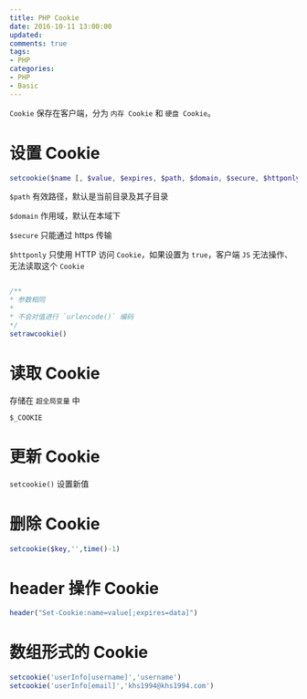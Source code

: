 ```yaml
---
title: PHP Cookie
date: 2016-10-11 13:00:00
updated:
comments: true
tags:
- PHP
categories:
- PHP
- Basic
---
```


`Cookie` 保存在客户端，分为 `内存 Cookie` 和 `硬盘 Cookie`。

<!--more-->

# 设置 Cookie

```php
setcookie($name [, $value, $expires, $path, $domain, $secure, $httponly])
```

`$path` 有效路径，默认是当前目录及其子目录

`$domain` 作用域，默认在本域下

`$secure` 只能通过 https 传输

`$httponly` 只使用 HTTP 访问 `Cookie`，如果设置为 `true`，客户端 `JS` 无法操作、无法读取这个 `Cookie`

```php

/**
* 参数相同
*
* 不会对值进行 `urlencode()` 编码
*/
setrawcookie()
```

# 读取 Cookie

存储在 `超全局变量` 中

`$_COOKIE`

# 更新 Cookie

`setcookie()` 设置新值

# 删除 Cookie

```php
setcookie($key,'',time()-1)
```

# header 操作 Cookie

```php
header("Set-Cookie:name=value[;expires=data]")
```

# 数组形式的 Cookie

```php
setcookie('userInfo[username]','username')
setcookie('userInfo[email]','khs1994@khs1994.com')
```
